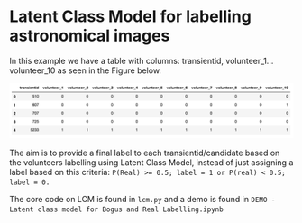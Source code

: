 # Latent Class Model for labelling astronomical images

In this example we have a table with columns: transientid, volunteer_1... volunteer_10 as seen in the Figure below. 

![alt tag](figures/volunteer_labelling.png)

The aim is to provide a final label to each transientid/candidate based on the volunteers labelling using Latent Class Model, instead of just assigning a label based on this criteria:
`P(Real) >= 0.5; label = 1 or P(real) < 0.5; label = 0.`

The core code on LCM is found in `lcm.py` and a demo is found in `DEMO - Latent class model for Bogus and Real Labelling.ipynb`
